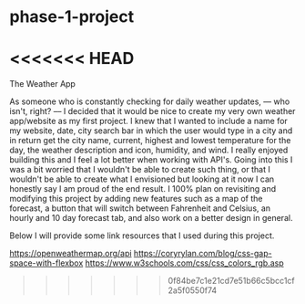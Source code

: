 # phase-1-project

<<<<<<< HEAD
=======
The Weather App

As someone who is constantly checking for daily weather updates, –– who isn't, right? –– I decided that it would be nice to create my very own weather app/website as my first project. I knew that I wanted to include a name for my website, date, city search bar in which the user would type in a city and in return get the city name, current, highest and lowest temperature for the day, the weather description and icon, humidity, and wind. I really enjoyed building this and I feel a lot better when working with API's. Going into this I was a bit worried that I wouldn't be able to create such thing, or that I wouldn't be able to create what I envisioned but looking at it now I can honestly say I am proud of the end result. I 100% plan on revisiting and modifying this project by adding new features such as a map of the forecast, a button that will  switch between Fahrenheit and Celsius, an hourly and 10 day forecast tab, and also work on a better design in general.

Below I will provide some link resources that I used during this project.

https://openweathermap.org/api
https://coryrylan.com/blog/css-gap-space-with-flexbox
https://www.w3schools.com/css/css_colors_rgb.asp
>>>>>>> 0f84be7c1e21cd7e51b66c5bcc1cf2a5f0550f74
